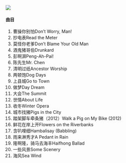 
<img src="{{site.cdn}}/assets/imgs/scenery2012.jpg">

#### 曲目

1. 曹操你别怕Don’t Worry, Man!
2. 抄电表Read the Meter
3. 莫怪你老爹Don’t Blame Your Old Man
4. 酒鬼猪哥伯Drunkard
5. 彭啊湃Peng-Ah-Pai!
6. 陈先生Mr. Chen
7. 清明过纸Ancestor Worship
8. 两顿饱Dog Days
9. 上县城Go to Town
10. 做梦Day Dream
11. 大会The Summit
12. 世情About Life
13. 收冬Winter Opera
14. 城市找猪Pigs in the City
15. 踏架脚车牵条猪（2012）Walk a Pig on My Bike (2012)
16. 鲜花在岸上开Flowers on the Riverbanks
17. 含叭哩细Hambalisay (Babbling)
18. 雨来淋秀才A Pedant in Rain
19. 隆啊隆，骑马去海丰Haifhong Ballad
20. 一些风景Some Scenery
21. 海风Sea Wind
